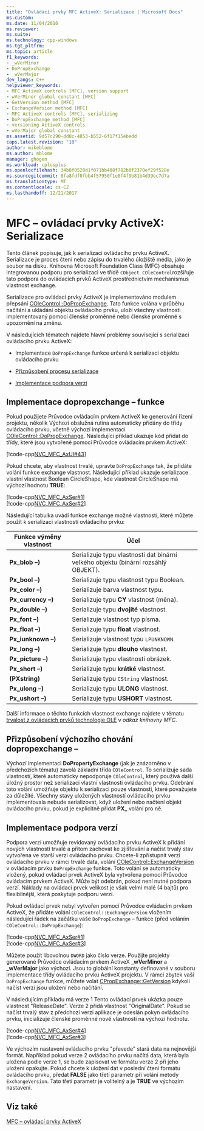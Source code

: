 ```yaml
---
title: "Ovládací prvky MFC ActiveX: Serializace | Microsoft Docs"
ms.custom: 
ms.date: 11/04/2016
ms.reviewer: 
ms.suite: 
ms.technology: cpp-windows
ms.tgt_pltfrm: 
ms.topic: article
f1_keywords:
- _wVerMinor
- DoPropExchange
- _wVerMajor
dev_langs: C++
helpviewer_keywords:
- MFC ActiveX controls [MFC], version support
- wVerMinor global constant [MFC]
- GetVersion method [MFC]
- ExchangeVersion method [MFC]
- MFC ActiveX controls [MFC], serializing
- DoPropExchange method [MFC]
- versioning ActiveX controls
- wVerMajor global constant
ms.assetid: 9d57c290-dd8c-4853-b552-6f17f15ebedd
caps.latest.revision: "10"
author: mikeblome
ms.author: mblome
manager: ghogen
ms.workload: cplusplus
ms.openlocfilehash: 34b8f0520d1f071bb408f782b0f2370ef29f528e
ms.sourcegitcommit: 8fa8fdf0fbb4f57950f1e8f4f9b81b4d39ec7d7a
ms.translationtype: MT
ms.contentlocale: cs-CZ
ms.lasthandoff: 12/21/2017
---
```

# <a name="mfc-activex-controls-serializing"></a>MFC – ovládací prvky ActiveX: Serializace
Tento článek popisuje, jak k serializaci ovládacího prvku ActiveX. Serializace je proces čtení nebo zápisu do trvalého úložiště média, jako je soubor na disku. Knihovna Microsoft Foundation Class (MFC) obsahuje integrovanou podporu pro serializaci ve třídě `CObject`. `COleControl`rozšiřuje tato podpora do ovládacích prvků ActiveX prostřednictvím mechanismus vlastnost exchange.  
  
 Serializace pro ovládací prvky ActiveX je implementováno modulem přepsání [COleControl::DoPropExchange](../mfc/reference/colecontrol-class.md#dopropexchange). Tato funkce volána v průběhu načítání a ukládání objektu ovládacího prvku, uloží všechny vlastnosti implementovaný pomocí členské proměnné nebo členské proměnné s upozornění na změnu.  
  
 V následujících tématech najdete hlavní problémy související s serializaci ovládacího prvku ActiveX:  
  
-   Implementace `DoPropExchange` funkce určená k serializaci objektu ovládacího prvku  
  
-   [Přizpůsobení procesu serializace](#_core_customizing_the_default_behavior_of_dopropexchange)  
  
-   [Implementace podpora verzí](#_core_implementing_version_support)  
  
##  <a name="_core_implementing_the_dopropexchange_function"></a>Implementace dopropexchange – funkce  
 Pokud použijete Průvodce ovládacím prvkem ActiveX ke generování řízení projektu, několik Výchozí obslužná rutina automaticky přidány do třídy ovládacího prvku, včetně výchozí implementaci [COleControl::DoPropExchange](../mfc/reference/colecontrol-class.md#dopropexchange). Následující příklad ukazuje kód přidat do třídy, které jsou vytvořené pomocí Průvodce ovládacím prvkem ActiveX:  
  
 [!code-cpp[NVC_MFC_AxUI#43](../mfc/codesnippet/cpp/mfc-activex-controls-serializing_1.cpp)]  
  
 Pokud chcete, aby vlastnost trvalé, upravte `DoPropExchange` tak, že přidáte volání funkce exchange vlastnost. Následující příklad ukazuje serializace vlastní vlastnost Boolean CircleShape, kde vlastnost CircleShape má výchozí hodnotu **TRUE**:  
  
 [!code-cpp[NVC_MFC_AxSer#1](../mfc/codesnippet/cpp/mfc-activex-controls-serializing_2.cpp)]  
[!code-cpp[NVC_MFC_AxSer#2](../mfc/codesnippet/cpp/mfc-activex-controls-serializing_3.cpp)]  
  
 Následující tabulka uvádí funkce exchange možné vlastností, které můžete použít k serializaci vlastností ovládacího prvku:  
  
|Funkce výměny vlastnost|Účel|  
|---------------------------------|-------------|  
|**Px_blob –)**|Serializuje typu vlastnosti dat binární velkého objektu (binární rozsáhlý OBJEKT).|  
|**Px_bool –)**|Serializuje typu vlastnost typu Boolean.|  
|**Px_color –)**|Serializuje barva vlastnost typu.|  
|**Px_currency –)**|Serializuje typu **CY** vlastnost (měna).|  
|**Px_double –)**|Serializuje typu **dvojité** vlastnost.|  
|**Px_font –)**|Serializuje vlastnost typ písma.|  
|**Px_float –)**|Serializuje typu **float** vlastnost.|  
|**Px_iunknown –)**|Serializuje vlastnost typu `LPUNKNOWN`.|  
|**Px_long –)**|Serializuje typu **dlouho** vlastnost.|  
|**Px_picture –)**|Serializuje typu vlastnosti obrázek.|  
|**Px_short –)**|Serializuje typu **krátké** vlastnost.|  
|**(PXstring)**|Serializuje typu `CString` vlastnost.|  
|**Px_ulong –)**|Serializuje typu **ULONG** vlastnost.|  
|**Px_ushort –)**|Serializuje typu **USHORT** vlastnost.|  
  
 Další informace o těchto funkcích vlastnost exchange najdete v tématu [trvalost z ovládacích prvků technologie OLE](../mfc/reference/persistence-of-ole-controls.md) v *odkaz knihovny MFC*.  
  
##  <a name="_core_customizing_the_default_behavior_of_dopropexchange"></a>Přizpůsobení výchozího chování dopropexchange –  
 Výchozí implementaci **DoPropertyExchange** (jak je znázorněno v předchozích tématu) zavolá základní třída `COleControl`. To serializuje sada vlastností, které automaticky nepodporuje `COleControl`, který používá další úložný prostor než serializaci vlastní vlastnosti ovládacího prvku. Odebrání toto volání umožňuje objektu k serializaci pouze vlastnosti, které považujete za důležité. Všechny stavy uložených vlastností ovládacího prvku implementovala nebude serializovat, když uložení nebo načtení objekt ovládacího prvku, pokud je explicitně přidat **PX_** volání pro ně.  
  
##  <a name="_core_implementing_version_support"></a>Implementace podpora verzí  
 Podpora verzí umožňuje revidovaný ovládacího prvku ActiveX k přidání nových vlastností trvalé a přitom zachovat ke zjišťování a načíst trvalý stav vytvořena ve starší verzi ovládacího prvku. Chcete-li zpřístupnit verzi ovládacího prvku v rámci trvalé data, volání [COleControl::ExchangeVersion](../mfc/reference/colecontrol-class.md#exchangeversion) v ovládacím prvku `DoPropExchange` funkce. Toto volání se automaticky vložený, pokud ovládací prvek ActiveX byla vytvořena pomocí Průvodce ovládacím prvkem ActiveX. Může být odebrán, pokud není nutné podpora verzí. Náklady na ovládací prvek velikost je však velmi malé (4 bajtů) pro flexibilnější, která poskytuje podporu verzí.  
  
 Pokud ovládací prvek nebyl vytvořen pomocí Průvodce ovládacím prvkem ActiveX, že přidáte volání `COleControl::ExchangeVersion` vložením následující řádek na začátku vaše `DoPropExchange` – funkce (před voláním `COleControl::DoPropExchange`):  
  
 [!code-cpp[NVC_MFC_AxSer#1](../mfc/codesnippet/cpp/mfc-activex-controls-serializing_2.cpp)]  
[!code-cpp[NVC_MFC_AxSer#3](../mfc/codesnippet/cpp/mfc-activex-controls-serializing_4.cpp)]  
  
 Můžete použít libovolnou `DWORD` jako číslo verze. Použijte projekty generované Průvodce ovládacím prvkem ActiveX **_wVerMinor** a **_wVerMajor** jako výchozí. Jsou to globální konstanty definované v souboru implementace třídy ovládacího prvku ActiveX projektu. V rámci zbytek vaší `DoPropExchange` funkce, můžete volat [CPropExchange::GetVersion](../mfc/reference/cpropexchange-class.md#getversion) kdykoli načíst verzi jsou uložení nebo načítání.  
  
 V následujícím příkladu má verze 1 Tento ovládací prvek ukázka pouze vlastnost "ReleaseDate". Verze 2 přidá vlastnost "OriginalDate". Pokud se načíst trvalý stav z předchozí verzi aplikace je odeslán pokyn ovládacího prvku, inicializuje členské proměnné nové vlastnosti na výchozí hodnotu.  
  
 [!code-cpp[NVC_MFC_AxSer#4](../mfc/codesnippet/cpp/mfc-activex-controls-serializing_5.cpp)]  
[!code-cpp[NVC_MFC_AxSer#3](../mfc/codesnippet/cpp/mfc-activex-controls-serializing_4.cpp)]  
  
 Ve výchozím nastavení ovládacího prvku "převede" stará data na nejnovější formát. Například pokud verze 2 ovládacího prvku načítá data, která byla uložena podle verze 1, se bude zapisovat ve formátu verze 2 při jeho uložení opakujte. Pokud chcete k uložení dat v poslední čtení formátu ovládacího prvku, předat **FALSE** jako třetí parametr při volání metody `ExchangeVersion`. Tato třetí parametr je volitelný a je **TRUE** ve výchozím nastavení.  
  
## <a name="see-also"></a>Viz také  
 [MFC – ovládací prvky ActiveX](../mfc/mfc-activex-controls.md)

